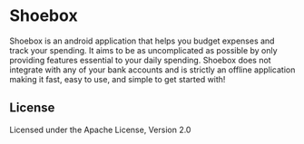 # Shoebox

Shoebox is an android application that helps you budget expenses and track your spending. It aims to 
be as uncomplicated as possible by only providing features essential to your daily spending. Shoebox 
does not integrate with any of your bank accounts and is strictly an offline application making it
fast, easy to use, and simple to get started with! 

## License

Licensed under the Apache License, Version 2.0
